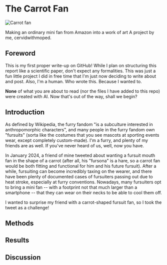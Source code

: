 # The Carrot Fan
![Carrot fan](https://i.imgur.com/ggtUthN.jpeg)

Making an ordinary mini fan from Amazon into a work of art
A project by me, cervidwithmoped.

## Foreword
This is my first proper write-up on GitHub! While I plan on structuring this report like a scientific paper, don't expect any formalities. This was just a fun little project I did in free time that I'm just now deciding to write about and post. Also, I'm a human. Who wrote this. Because I wanted to. 

__None__ of what you are about to read (nor the files I have added to this repo) were created with AI. Now that's out of the way, shall we begin?

## Introduction
As defined by Wikipedia, the furry fandom "is a subculture interested in anthropomorphic characters", and many people in the furry fandom own "fursuits" (sorta like the costumes that you see mascots at sporting events wear, except completely custom-made). I'm a furry, and plenty of my friends are as well. If you've never heard of us, well, now you have.

In January 2024, a friend of mine tweeted about wanting a fursuit mouth fan in the shape of a carrot (after all, his "fursona" is a hare, so a carrot fan would be both fitting and functional for him and his future fursuit). After a while, fursuiting can become incredibly taxing on the wearer, and there have been plenty of documented cases of fursuiters passing out due to heat stroke, especially at furry conventions. Nowadays, many fursuiters opt to bring a mini fan -- with a footprint not that much larger than a smartphone -- that they can wear on their necks to be able to cool them off.

I wanted to surprise my friend with a carrot-shaped fursuit fan, so I took the tweet as a challenge!


## Methods


## Results


## Discussion
